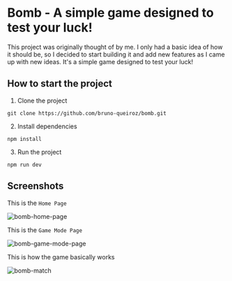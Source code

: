 # Bomb - A simple game designed to test your luck!

This project was originally thought of by me. I only had a basic idea of how it should be, so I decided to start building it and add new features as I came up with new ideas. It's a simple game designed to test your luck!


## How to start the project

1. Clone the project
```
git clone https://github.com/bruno-queiroz/bomb.git
```
2. Install dependencies
```
npm install
```
3. Run the project
```
npm run dev
```

## Screenshots

This is the `Home Page`

![bomb-home-page](https://user-images.githubusercontent.com/122624016/234380086-5f205ee7-1cab-42e2-be04-2c2fc2a606bc.png)

This is the `Game Mode Page`

![bomb-game-mode-page](https://user-images.githubusercontent.com/122624016/234380370-31fe3c31-78e6-41e8-afb1-e6459f15482e.png)

This is how the game basically works

![bomb-match](https://user-images.githubusercontent.com/122624016/234381646-b463b77e-6985-49a4-b6b8-5ca02bea2ea5.gif)
